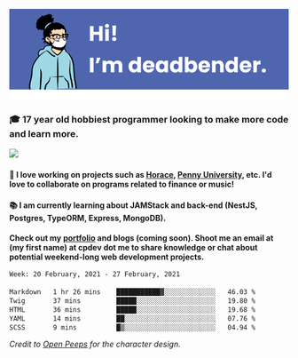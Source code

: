 ![banner](banner.png)

### 🎓 17 year old hobbiest programmer looking to make more code and learn more.

<a href="https://twitter.com/KO4JZT"><img src="https://img.shields.io/badge/ko4jzt%20-%231DA1F2.svg?&style=for-the-badge&logo=Twitter&logoColor=white"/></a>

#### 📝 I love working on projects such as [Horace](https://github.com/knights-of-academia/horace), [Penny University](https://github.com/penny-university/penny_university), etc. I'd love to collaborate on programs related to finance or music!

#### 📚 I am currently learning about JAMStack and back-end (NestJS, Postgres, TypeORM, Express, MongoDB). 

**Check out my [portfolio](https://cpdev.me) and blogs (coming soon). Shoot me an email at (my first name) at cpdev dot me to share knowledge or chat about potential weekend-long web development projects.**



<!--START_SECTION:waka-->
```text
Week: 20 February, 2021 - 27 February, 2021

Markdown   1 hr 26 mins    ███████████▓░░░░░░░░░░░░░   46.03 % 
Twig       37 mins         █████░░░░░░░░░░░░░░░░░░░░   19.80 % 
HTML       36 mins         █████░░░░░░░░░░░░░░░░░░░░   19.68 % 
YAML       14 mins         ██░░░░░░░░░░░░░░░░░░░░░░░   07.76 % 
SCSS       9 mins          █▒░░░░░░░░░░░░░░░░░░░░░░░   04.94 % 
```
<!--END_SECTION:waka-->

*Credit to [Open Peeps](https://www.openpeeps.com/) for the character design.*
